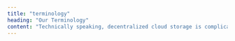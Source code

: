 ```yaml
---
title: "terminology"
heading: "Our Terminology"
content: "Technically speaking, decentralized cloud storage is complicated stuff. We make it easy to access and understand with outstanding design and functionality. Use the terminology below to help communicate who we are and what it is we do. "
---
```

